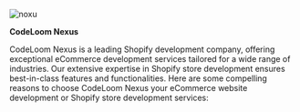 ![noxu](https://github.com/user-attachments/assets/702faff2-b38b-49d8-9e8d-48e2d104022e)

**CodeLoom Nexus**

 CodeLoom Nexus is a leading Shopify development company, offering exceptional eCommerce development services tailored for a wide range of industries. Our extensive expertise in Shopify store development ensures best-in-class features and functionalities. Here are some compelling reasons to choose  CodeLoom Nexus your eCommerce website development or Shopify store development services:

